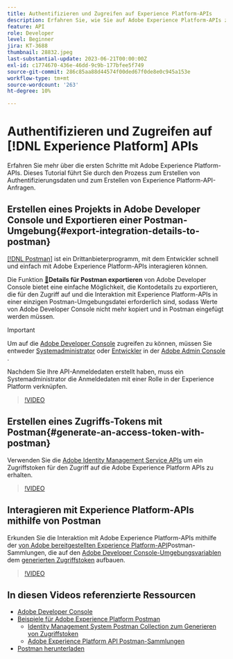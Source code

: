 ```yaml
---
title: Authentifizieren und Zugreifen auf Experience Platform-APIs
description: Erfahren Sie, wie Sie auf Adobe Experience Platform-APIs zugreifen können.
feature: API
role: Developer
level: Beginner
jira: KT-3688
thumbnail: 28832.jpeg
last-substantial-update: 2023-06-21T00:00:00Z
exl-id: c1774670-436e-46dd-9c9b-177bfee5f749
source-git-commit: 286c85aa88d44574f00ded67f0de8e0c945a153e
workflow-type: tm+mt
source-wordcount: '263'
ht-degree: 10%

---
```


# Authentifizieren und Zugreifen auf [!DNL Experience Platform] APIs

Erfahren Sie mehr über die ersten Schritte mit Adobe Experience Platform-APIs. Dieses Tutorial führt Sie durch den Prozess zum Erstellen von Authentifizierungsdaten und zum Erstellen von Experience Platform-API-Anfragen.

## Erstellen eines Projekts in Adobe Developer Console und Exportieren einer Postman-Umgebung{#export-integration-details-to-postman}

[[!DNL Postman]](https://www.postman.com/) ist ein Drittanbieterprogramm, mit dem Entwickler schnell und einfach mit Adobe Experience Platform-APIs interagieren können.

Die Funktion [&#128279;](https://developer.adobe.com/console/home)**Details für Postman exportieren** von Adobe Developer Console bietet eine einfache Möglichkeit, die Kontodetails zu exportieren, die für den Zugriff auf und die Interaktion mit Experience Platform-APIs in einer einzigen Postman-Umgebungsdatei erforderlich sind, sodass Werte von Adobe Developer Console nicht mehr kopiert und in Postman eingefügt werden müssen.

>[!IMPORTANT]
>
>Um auf die [Adobe Developer Console](https://developer.adobe.com/console/home) zugreifen zu können, müssen Sie entweder [Systemadministrator](https://helpx.adobe.com/de/enterprise/using/admin-roles.html) oder [Entwickler](https://helpx.adobe.com/enterprise/using/manage-developers.html#:~:text=Add%20developers%20to%20a%20single%20product%20profile&amp;text=In%20the%20Admin%20Console%2C%20navigate,in%20the%20upper%2Dright%20corner.) in der [Adobe Admin Console ](https://adminconsole.adobe.com).
>
> Nachdem Sie Ihre API-Anmeldedaten erstellt haben, muss ein Systemadministrator die Anmeldedaten mit einer Rolle in der Experience Platform verknüpfen.

>[!VIDEO](https://video.tv.adobe.com/v/28832/?learn=on&enablevpops)

## Erstellen eines Zugriffs-Tokens mit Postman{#generate-an-access-token-with-postman}

Verwenden Sie die [Adobe Identity Management Service APIs](https://github.com/adobe/experience-platform-postman-samples/tree/master/apis/ims) um ein Zugriffstoken für den Zugriff auf die Adobe Experience Platform APIs zu erhalten.

>[!VIDEO](https://video.tv.adobe.com/v/29698/?learn=on&enablevpops)


## Interagieren mit Experience Platform-APIs mithilfe von Postman

Erkunden Sie die Interaktion mit Adobe Experience Platform-APIs mithilfe der [von Adobe bereitgestellten Experience Platform-API](https://github.com/adobe/experience-platform-postman-samples/tree/master/apis/experience-platform)Postman-Sammlungen, die auf den [Adobe Developer Console-Umgebungsvariablen ](#export-integration-details-to-postman) dem [generierten Zugriffstoken](#generate-an-access-token-with-postman) aufbauen.

>[!VIDEO](https://video.tv.adobe.com/v/29704/?learn=on&enablevpops)


## In diesen Videos referenzierte Ressourcen

* [Adobe Developer Console](https://developer.adobe.com/console/home)
* [Beispiele für Adobe Experience Platform Postman](https://github.com/adobe/experience-platform-postman-samples)
   * [Identity Management System Postman Collection zum Generieren von Zugriffstoken](https://github.com/adobe/experience-platform-postman-samples/tree/master/apis/ims)
   * [Adobe Experience Platform API Postman-Sammlungen](https://github.com/adobe/experience-platform-postman-samples/tree/master/apis/experience-platform)
* [Postman herunterladen](https://www.postman.com/)
